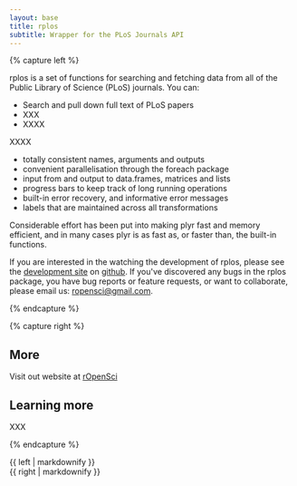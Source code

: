 ```yaml
---
layout: base
title: rplos
subtitle: Wrapper for the PLoS Journals API
---
```


{% capture left %}

rplos is a set of functions for searching and fetching data from all of the Public Library of Science (PLoS) journals.  You can:

* Search and pull down full text of PLoS papers
* XXX
* XXXX

XXXX

* totally consistent names, arguments and outputs
* convenient parallelisation through the foreach package
* input from and output to data.frames, matrices and lists
* progress bars to keep track of long running operations
* built-in error recovery, and informative error messages
* labels that are maintained across all transformations

Considerable effort has been put into making plyr fast and memory efficient, and in many cases plyr is as fast as, or faster than, the built-in functions.

If you are interested in the watching the development of rplos, please see the [development site](https://github.com/ropensci/rplos) on [github](http://github.com). If you've discovered any bugs in the rplos package, you have bug reports or feature requests, or want to collaborate, please email us: [ropensci@gmail.com](mailto:ropensci@gmail.com).

{% endcapture %}


{% capture right %}

## More

Visit out website at [rOpenSci](http://ropensci.org/)

## Learning more

XXX

{% endcapture %}

<div class="ten columns">
  {{ left | markdownify }}
</div>
<div class="five columns offset-by-one">
  {{ right | markdownify  }}
</div>